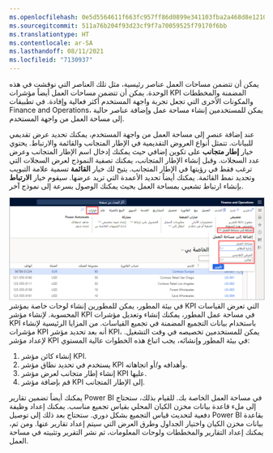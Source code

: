 ```yaml
---
ms.openlocfilehash: 0e5d5564611f663fc957ff86d0899e341103fba2a468d8e121095dfe8a127079
ms.sourcegitcommit: 511a76b204f93d23cf9f7a70059525f79170f6bb
ms.translationtype: HT
ms.contentlocale: ar-SA
ms.lasthandoff: 08/11/2021
ms.locfileid: "7130937"
---
```

يمكن أن تتضمن مساحات العمل عناصر رئيسية، مثل تلك العناصر التي نوقشت في هذه الوحدة. يمكن أن تتضمن مساحات العمل أيضاً مؤشرات KPI المضمنة والمخططات والمكونات الأخرى التي تجعل تجربة واجهة المستخدم أكثر فعالية وإفادة. في تطبيقات Finance and Operations، يمكن للمستخدمين إنشاء مساحة عمل وإضافة عناصر حالية إلى مساحة العمل من واجهة المستخدم. 

عند إضافة عنصر إلى مساحة العمل من واجهة المستخدم، يمكنك تحديد عرض تقديمي للبيانات. تتمثل أنواع العروض التقديمية في الإطار المتجانب والقائمة والارتباط. يحتوي خيار **إطار متجانب** على تكوين إضافي حيث يمكنك إدخال اسم الإطار المتجانب وعرض عدد السجلات. وقبل إنشاء الإطار المتجانب، يمكنك تصفية النموذج لعرض السجلات التي ترغب فقط في رؤيتها في الإطار المتجانب. يتيح لك خيار **القائمة** تسمية علامة التبويب وتحديد نمط القائمة. يمكنك أيضاً تحديد الأعمدة التي تريد عرضها. سيقوم خيار **الارتباط** بإنشاء ارتباط تشعبي بمساحة العمل بحيث يمكنك الوصول بسرعة إلى نموذج آخر.
 
[ ![لقطة شاشة لنموذج "إضافة إلى مساحة العمل" في مجموعة "تخصيص" ضمن علامة تبويب الخيارات.](../media/customize.png) ](../media/customize.png#lightbox) في بيئة المطور، يمكن للمطورين إنشاء لوحات خاصة بمؤشر KPI التي تعرض القياسات المحسوبة. لإنشاء مؤشر KPI في مساحة عمل المطور، يمكنك إنشاء وتعديل مؤشرات KPI باستخدام بيانات التجميع المضمنة في تجميع القياسات. من المزايا الرئيسية لإنشاء مؤشرات KPI أنه بعد تحديد مؤشر KPI، يمكن للمستخدمين تخصيصه في وقت التشغيل. لإعداد مؤشر KPI في بيئة المطور وإنشائه، يجب اتباع هذه الخطوات عالية المستوي:

1.  إنشاء كائن مؤشر KPI.
2.  يستخدم في تحديد نطاق مؤشر KPI وأهدافه و/أو اتجاهاته.
3.  إنشاء إطار متجانب لعرض مؤشر KPI عليها.
4.  قم بإضافة مؤشر KPI إلى الإطار المتجانب.

يمكنك أيضاً تضمين تقارير Power BI في مساحة العمل الخاصة بك. للقيام بذلك، ستحتاج إلى ملء قاعدة بيانات مخزن الكيان المحلي بقياس تجميع مناسب. يمكنك إعداد وظيفة دفعية لتحديث قياس التجميع بشكل دوري. ستحتاج بعد ذلك إلى توصيل Power BI بقاعدة بيانات مخزن الكيان واختيار الجداول وطرق العرض التي سيتم إعداد تقارير عنها. ومن ثم، يمكنك إعداد التقارير والمخططات ولوحات المعلومات، ثم نشر التقرير وتثبيته في مساحة العمل.

